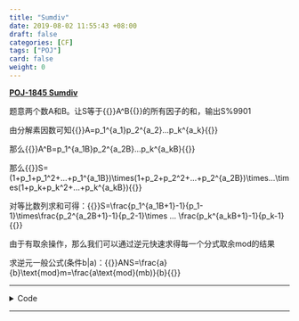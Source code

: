 ```yaml
---
title: "Sumdiv"
date: 2019-08-02 11:55:43 +08:00
draft: false
categories: [CF]
tags: ["POJ"]
card: false
weight: 0
---
```


**[ POJ-1845 Sumdiv ](http://poj.org/problem?id=1845)**

<!--more-->

题意两个数A和B。让S等于{{<latex>}}A^B{{</latex>}}的所有因子的和，输出S%9901

由分解素因数可知{{<latex>}}A=p_1^{a_1}p_2^{a_2}...p_k^{a_k}{{</latex>}}

那么{{<latex>}}A^B=p_1^{a_1B}p_2^{a_2B}...p_k^{a_kB}{{</latex>}}

那么{{<latex>}}S=(1+p_1+p_1^2+...+p_1^{a_1B})\times(1+p_2+p_2^2+...+p_2^{a_2B})\times...\times(1+p_k+p_k^2+...+p_k^{a_kB}){{</latex>}}

对等比数列求和可得：{{<latex>}}S=\frac{p_1^{a_1B+1}-1}{p_1-1}\times\frac{p_2^{a_2B+1}-1}{p_2-1}\times ... \frac{p_k^{a_kB+1}-1}{p_k-1}{{</latex>}}

由于有取余操作，那么我们可以通过逆元快速求得每一个分式取余mod的结果

求逆元一般公式(条件b|a)：{{<latex>}}ANS=\frac{a}{b}\text{mod}m=\frac{a\text{mod}(mb)}{b}{{</latex>}}

----

<details>
<summary>Code</summary>

```cpp
/**
 *    author: Akvicor
 *    created: 2019-08-02 10-38-51
**/

#include <cstdio>
#include <cstring>
#include <iomanip>
#include <ctime>
#include <algorithm>
#include <iostream>
#include <string>
#include <vector>
#include <stack>
#include <bitset>
#include <complex>
#include <cstdlib>
#include <cmath>
#include <set>
#include <list>
#include <deque>
#include <map>
#include <queue>

using namespace std;

#ifdef DEBUG
#define FAST_IO 17
#else
#define FAST_IO ios::sync_with_stdio(false);cin.tie(0);cout.tie(0)
#define endl '\n'
#endif

#define rep(i, n) for(int i = 0; i < (n); ++i)
#define reep(i, n) for(int i = 0; i <= (n); ++i)
#define lop(i, a, n) for(int i = a; i < (n); ++i)
#define loop(i, a, n) for(int i = a; i <= (n); ++i)
#define per(i, a, n) for(int i = a; i >= n; --i)
#define prec(x) fixed << setprecision(x)
#define ms(s, n) memset(s, n, sizeof(s))
#define all(v) (v).begin(), (v).end()
#define sz(x) ((int)(x).size())
#define mp(x, y) make_pair(x, y)
#define pb(x) push_back(x)
#define fi first
#define se second
#define MOD(x) const int MOD = (int)x
#define MAXN(x) const int MAXN = (int)x + 10

typedef long long LL;
typedef unsigned long long ULL;
typedef pair<int, int> PII;
typedef vector<int> VI;
typedef vector<PII> VII;
typedef pair<LL, LL> PLL;
typedef vector<LL> VL;
typedef vector<PLL> VLL;

const double EPS = 1e-6;
const double PI = acos(-1.0);
const int INF = 0x3f3f3f3f;
const LL LINF = 0x7f7f7f7f7f7f7f7f;

namespace SOL{

/**  >------- Akvicor's Solution -------< **/

MOD(9901);
MAXN(1e4);

LL a, b;
bool prime[MAXN];
int p[MAXN];
int cnt;

LL mult_mod(LL a, LL b, LL m){
	a %= m;
	b %= m;
	LL ret = 0;
	LL tmp = a;
	while(b){
		if(b&1){
			ret += tmp;
			if(ret > m) ret -= m;
		}
		tmp <<= 1;
		if(tmp > m) tmp -= m;
		b >>= 1;
	}
	return ret;
}

LL quick_mod(LL a, LL n, LL mod){
	LL ret = 1;
	LL temp = a % mod;
	while(n){
		if(n & 1) ret = mult_mod(ret, temp, mod);
		temp = mult_mod(temp, temp, mod);
		n >>= 1;
	}
	return ret;
}

void isprime(){
	cnt = 0;
	ms(prime, true);
	for(int i = 2; i < MAXN; ++i){
		if(prime[i]){
			p[cnt++] = i;
			for(int j = i+i; j < MAXN; j += i)
				prime[j] = false;
		}
	}
}

void solve(){
FAST_IO;
cin >> a >> b;
isprime();

LL ans = 1;
for(int i = 0; p[i]*p[i] <= a; ++i){
	if(a % p[i] == 0){
		LL num = 0;
		while(a % p[i] == 0){
			++num;
			a /= p[i];
		}
		LL M = (p[i] - 1) * MOD;
		ans *= (quick_mod(p[i], num*b+1, M)  - 1) / (p[i]-1);
		ans %= MOD;
	}
}
if(a > 1){
	LL M = (a - 1) * MOD;
	ans *= (quick_mod(a, b+1, M) - 1) / (a-1);
	ans %= MOD;
}

cout << ans << endl;

}

/**  >----------------------------------< **/

}

int main(){

#ifdef DEBUG
    int DEBUGCNT = 0;
    clock_t DEBUGstart, DEBUGfinish;
    double DEBUGduration;
    cout << endl << ">------- Akvicor's Solution -------<" << endl << endl;
    while (DEBUGCNT < 70) {
        cout << ">---> Test: #" << DEBUGCNT << " <---<" << endl;
        DEBUGstart = clock();
#endif

        SOL::solve();

#ifdef DEBUG
        DEBUGfinish = clock();
        DEBUGduration = (double)(DEBUGfinish - DEBUGstart)*1000 / CLOCKS_PER_SEC;
        cout << ">---> Test: #" << DEBUGCNT << " time: " << fixed << setprecision(4) << DEBUGduration << " ms <---<" << endl << endl;
        if (cin.eof()) break;
        if (!cin.good()) break;
        if (cin.fail()) break;
        if (cin.bad()) break;
        ++DEBUGCNT;
    }
    cout << ">----------------------------------<" << endl << endl;
#endif

    return 0;
}

```

</details>

----


